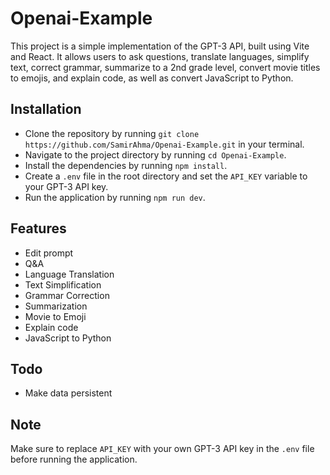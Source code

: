 <h1>Openai-Example</h1>
<p>This project is a simple implementation of the GPT-3 API, built using Vite and React. It allows users to ask questions, translate languages, simplify text, correct grammar, summarize to a 2nd grade level, convert movie titles to emojis, and explain code, as well as convert JavaScript to Python.</p>
<h2>Installation</h2>
<ul>
  <li>Clone the repository by running <code>git clone https://github.com/SamirAhma/Openai-Example.git</code> in your terminal.</li>
  <li>Navigate to the project directory by running <code>cd Openai-Example</code>.</li>
  <li>Install the dependencies by running <code>npm install</code>.</li>
  <li>Create a <code>.env</code> file in the root directory and set the <code>API_KEY</code> variable to your GPT-3 API key.</li>
  <li>Run the application by running <code>npm run dev</code>.</li>
</ul>
<h2>Features</h2>
<ul>
  <li>Edit prompt</li>
  <li>Q&A</li>
  <li>Language Translation</li>
  <li>Text Simplification</li>
  <li>Grammar Correction</li>
  <li>Summarization</li>
  <li>Movie to Emoji</li>
  <li>Explain code</li>
  <li>JavaScript to Python</li>
</ul>
<h2>Todo</h2>
<ul>
  <li>Make data persistent</li>
</ul>
<h2>Note</h2>
<p>Make sure to replace <code>API_KEY</code> with your own GPT-3 API key in the <code>.env</code> file before running the application.</p>
